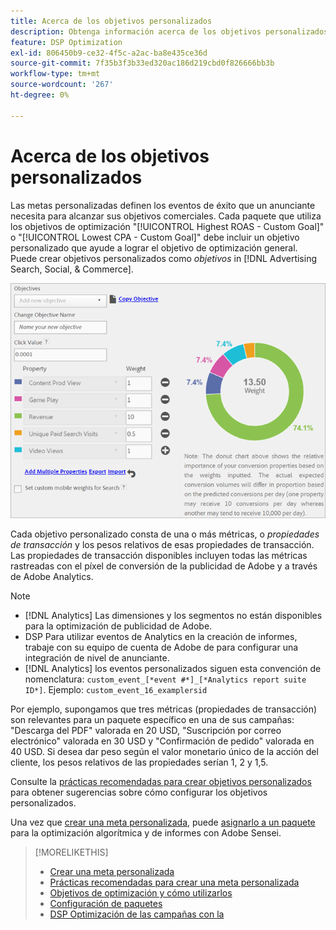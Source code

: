 ```yaml
---
title: Acerca de los objetivos personalizados
description: Obtenga información acerca de los objetivos personalizados para definir los eventos de éxito en paquetes optimizados para la CPA más baja o el ROAS más alto.
feature: DSP Optimization
exl-id: 806450b9-ce32-4f5c-a2ac-ba8e435ce36d
source-git-commit: 7f35b3f3b33ed320ac186d219cbd0f826666bb3b
workflow-type: tm+mt
source-wordcount: '267'
ht-degree: 0%

---
```


# Acerca de los objetivos personalizados

Las metas personalizadas definen los eventos de éxito que un anunciante necesita para alcanzar sus objetivos comerciales. Cada paquete que utiliza los objetivos de optimización &quot;[!UICONTROL Highest ROAS - Custom Goal]&quot; o &quot;[!UICONTROL Lowest CPA - Custom Goal]&quot; debe incluir un objetivo personalizado que ayude a lograr el objetivo de optimización general. Puede crear objetivos personalizados como *objetivos* in [!DNL Advertising Search, Social, & Commerce].

![metas personalizadas](/help/dsp/assets/objective-goals.png)

Cada objetivo personalizado consta de una o más métricas, o *propiedades de transacción* y los pesos relativos de esas propiedades de transacción. Las propiedades de transacción disponibles incluyen todas las métricas rastreadas con el píxel de conversión de la publicidad de Adobe y a través de Adobe Analytics.

>[!NOTE]
>
>* [!DNL Analytics] Las dimensiones y los segmentos no están disponibles para la optimización de publicidad de Adobe.
>* DSP Para utilizar eventos de Analytics en la creación de informes, trabaje con su equipo de cuenta de Adobe de para configurar una integración de nivel de anunciante.
>* [!DNL Analytics] los eventos personalizados siguen esta convención de nomenclatura: `custom_event_[*event #*]_[*Analytics report suite ID*]`. Ejemplo: `custom_event_16_examplersid`


Por ejemplo, supongamos que tres métricas (propiedades de transacción) son relevantes para un paquete específico en una de sus campañas: &quot;Descarga del PDF&quot; valorada en 20 USD, &quot;Suscripción por correo electrónico&quot; valorada en 30 USD y &quot;Confirmación de pedido&quot; valorada en 40 USD. Si desea dar peso según el valor monetario único de la acción del cliente, los pesos relativos de las propiedades serían 1, 2 y 1,5.

Consulte la [prácticas recomendadas para crear objetivos personalizados](custom-goal-best-practices.md) para obtener sugerencias sobre cómo configurar los objetivos personalizados.

Una vez que [crear una meta personalizada](custom-goal-create.md), puede [asignarlo a un paquete](/help/dsp/campaign-management/packages/package-settings.md) para la optimización algorítmica y de informes con Adobe Sensei.

>[!MORELIKETHIS]
>
>* [Crear una meta personalizada](custom-goal-create.md)
>* [Prácticas recomendadas para crear una meta personalizada](custom-goal-best-practices.md)
>* [Objetivos de optimización y cómo utilizarlos](optimization-goals.md)
>* [Configuración de paquetes](/help/dsp/campaign-management/packages/package-settings.md)
> * [DSP Optimización de las campañas con la](optimization-how-dsp-optimizes-campaigns.md)

